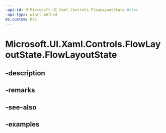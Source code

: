 ```yaml
---
-api-id: M:Microsoft.UI.Xaml.Controls.FlowLayoutState.#ctor
-api-type: winrt method
ms.custom: RS5
---
```


<!-- Method syntax.
public FlowLayoutState.FlowLayoutState()
-->

# Microsoft.UI.Xaml.Controls.FlowLayoutState.FlowLayoutState

## -description

## -remarks

## -see-also

## -examples

